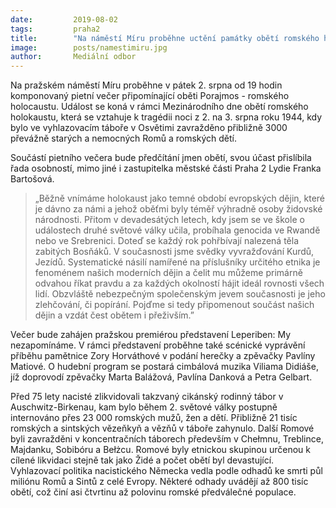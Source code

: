 ```yaml
---
date:         2019-08-02
tags:         praha2
title:        "Na náměstí Míru proběhne uctění památky obětí romského holocaustu"
image: 	      posts/namestimiru.jpg
author:       Mediální odbor
---
```


Na pražském náměstí Míru proběhne v pátek 2. srpna od 19 hodin komponovaný pietní večer připomínající oběti Porajmos - romského holocaustu. Událost se koná v rámci Mezinárodního dne obětí romského holokaustu, která se vztahuje k tragédii noci z 2. na 3. srpna roku 1944, kdy bylo ve vyhlazovacím táboře v Osvětimi zavražděno přibližně 3000 převážně starých a nemocných Romů a romských dětí. 

Součástí pietního večera bude předčítání jmen obětí, svou účast přislíbila řada osobností, mimo jiné i zastupitelka městské části Praha 2 Lydie Franka Bartošová. 

> „Běžně vnímáme holokaust jako temné období evropských dějin, které je dávno za námi a jehož oběťmi byly téměř výhradně osoby židovské národnosti. Přitom v devadesátých letech, kdy jsem se ve škole o událostech druhé světové války učila, probíhala genocida ve Rwandě nebo ve Srebrenici. Doteď se každý rok pohřbívají nalezená těla zabitých Bosňáků. V současnosti jsme svědky vyvražďování Kurdů, Jezídů. Systematické násilí namířené na příslušníky určitého etnika je fenoménem našich moderních dějin a čelit mu můžeme primárně odvahou říkat pravdu a za každých okolností hájit ideál rovnosti všech lidí. Obzvláště nebezpečným společenským jevem současnosti je jeho zlehčování, či popírání. Pojďme si tedy připomenout součást našich dějin a vzdát čest obětem i přeživším.”

Večer bude zahájen pražskou premiérou představení Leperiben: My nezapomínáme. V rámci představení proběhne také scénické vyprávění příběhu pamětnice Zory Horváthové v podání herečky a zpěvačky Pavlíny Matiové. O hudební program se postará cimbálová muzika Viliama Didiáše, jíž doprovodí zpěvačky Marta Balážová, Pavlína Danková a Petra Gelbart.

Před 75 lety nacisté zlikvidovali takzvaný cikánský rodinný tábor v Auschwitz-Birkenau, kam bylo během 2. světové války postupně internováno přes 23 000 romských mužů, žen a dětí. Přibližně 21 tisíc romských a sintských vězeňkyň a vězňů v táboře zahynulo. Další Romové byli zavražděni v koncentračních táborech především v Chełmnu, Treblince, Majdanku, Sobibóru a Bełżcu. Romové byly etnickou skupinou určenou k cílené likvidaci stejně tak jako Židé a počet obětí byl devastující. Vyhlazovací politika nacistického Německa vedla podle odhadů ke smrti půl miliónu Romů a Sintů z celé Evropy. Některé odhady uvádějí až 800 tisíc obětí, což činí asi čtvrtinu až polovinu romské předválečné populace.
